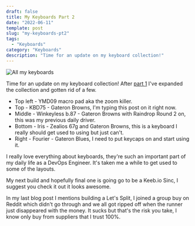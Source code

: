 ```yaml
---
draft: false
title: My Keyboards Part 2
date: "2022-06-11"
template: post
slug: "my-keyboards-pt2"
tags:
  - "Keyboards"
category: "Keyboards"
description: "Time for an update on my keyboard collection!"
---
```

![All my keyboards](https://i.imgur.com/Hns5IKU.png "All myy keyboards")

Time for an update on my keyboard collection! After [part 1](https://mikebell.io/posts/my-custom-keyboards) I've expanded the collection and gotten rid of a few.

* Top left - YMD09 macro pad aka the zoom killer.
* Top - KBD75 - Gateron Browns, I'm typing this post on it right now.
* Middle - Winkeyless b.87 - Gateron Browns with Raindrop Round 2 on, this was my previous daily driver.
* Bottom - Iris - Zealios 67g and Gateron Browns, this is a keyboard I really should get used to using but just can't.
* Right - Fourier - Gateron Blues, I need to put keycaps on and start using it.

I really love everything about keyboards, they're such an important part of my daily life as a DevOps Engineer. It's taken me a while to get used to some of the layouts.

My next build and hopefully final one is going go to be a Keeb.io Sinc, I suggest you check it out it looks awesome.

In my last blog post I mentions building a Let's Split, I joined a group buy on Reddit which didn't go through and we all got ripped off when the runner just disappeared with the money. It sucks but that's the risk you take, I know only buy from suppliers that I trust 100%.
